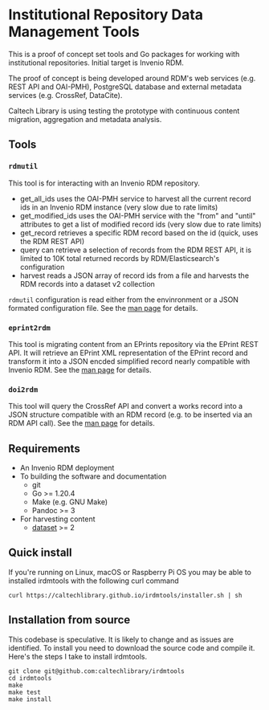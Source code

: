 
Institutional Repository Data Management Tools
==============================================

This is a proof of concept set tools and Go packages for
working with institutional repositories. Initial target is
Invenio RDM.

The proof of concept is being developed around RDM's web services 
(e.g. REST API and OAI-PMH), PostgreSQL database and external metadata
services (e.g. CrossRef, DataCite).

Caltech Library is using testing the prototype with continuous content
migration, aggregation and metadata analysis.

## Tools

### `rdmutil`

This tool is for interacting with an Invenio RDM repository.

- get_all_ids uses the OAI-PMH service to harvest all the current record ids in an Invenio RDM instance (very slow due to rate limits)
- get_modified_ids uses the OAI-PMH service with the "from" and "until" attributes to get a list of modified record ids (very slow due to rate limits)
- get_record retrieves a specific RDM record based on the id (quick, uses the RDM REST API)
- query can retrieve a selection of records from the RDM REST API, it is limited to 10K total returned records by RDM/Elasticsearch's configuration
- harvest reads a JSON array of record ids from a file and harvests the RDM records into a dataset v2 collection

`rdmutil` configuration is read either from the envinronment or a JSON formated configuration file.  See the [man page](rdmutil.1.md) for details.

### `eprint2rdm`

This tool is migrating content from an EPrints repository via the EPrint REST API.  It will retrieve an EPrint XML representation of the EPrint record  and transform it into a JSON encded simplified record nearly compatible with Invenio RDM.  See the [man page](eprint2rdm.1.md) for details.

### `doi2rdm`

This tool will query the CrossRef API and convert a works record into a JSON structure compatible with an RDM record (e.g. to be inserted via an RDM API call).  See the [man page](eprint2rdm.1.md) for details.

## Requirements

- An Invenio RDM deployment
- To building the software and documentation
    - git
    - Go >= 1.20.4
    - Make (e.g. GNU Make)
    - Pandoc >= 3
- For harvesting content
    - [dataset](https://github.com/caltechlibrary/dataset/) >= 2

## Quick install

If you're running on Linux, macOS or Raspberry Pi OS you may be able to installed irdmtools with the following curl command

~~~
curl https://caltechlibrary.github.io/irdmtools/installer.sh | sh
~~~

## Installation from source

This codebase is speculative. It is likely to change and 
as issues are identified. To install you need to download
the source code and compile it.  Here's the steps I take to
install irdmtools.

~~~
git clone git@github.com:caltechlibrary/irdmtools
cd irdmtools
make
make test
make install
~~~


